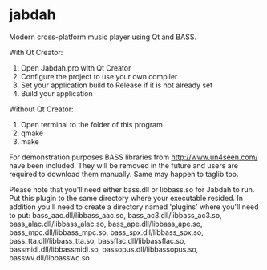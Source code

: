 # jabdah
Modern cross-platform music player using Qt and BASS.

With Qt Creator:
1. Open Jabdah.pro with Qt Creator
2. Configure the project to use your own compiler
3. Set your application build to Release if it is not already set
4. Build your application

Without Qt Creator:
1. Open terminal to the folder of this program
2. qmake
3. make

For demonstration purposes BASS libraries from http://www.un4seen.com/ have been included. They will be removed in the future and users are required to download them manually. Same may happen to taglib too.

Please note that you'll need either bass.dll or libbass.so for Jabdah to run. Put this plugin to the same directory where your executable resided. In addition you'll need to create a directory named 'plugins' where you'll need to put:
bass_aac.dll/libbass_aac.so,
bass_ac3.dll/libbass_ac3.so,
bass_alac.dll/libbass_alac.so,
bass_ape.dll/libbass_ape.so,
bass_mpc.dll/libbass_mpc.so,
bass_spx.dll/libbass_spx.so,
bass_tta.dll/libbass_tta.so,
bassflac.dll/libbassflac.so,
bassmidi.dll/libbassmidi.so,
bassopus.dll/libbassopus.so,
basswv.dll/libbasswc.so

